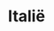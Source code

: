---
title: "Italië"
introtext: "Italië is een land waar je voor vrijwel iedere soort vakantie terecht kan: van zon- tot skivakantie, en van stedentrip tot kampeertrip. Het hele jaar door is Italië een populaire vakantiebestemming. De Alpen vormen een perfect skigebied tijdens de wintermaanden, maar ook een bezoekje aan de kerstmarkten in Turijn kunnen niet ontbreken in december. In de zomer reizen veel toeristen af naar het noordelijk gelegen Gardameer, Comomeer en Lago Maggiore. In het zuiden van Italië vind je regio’s die nog weinig toeristisch zijn, en natuurlijk het prachtige Sicilië! Lekker eten en drinken, cultuur snuiven, zonnebaden of skiën, Italië biedt voor ieder wat wils.

Viva la dolce vita!
"
introimage: "https://lh3.googleusercontent.com/zBF0pWCTVLreuUIjvbfIiOE36sx7rCIIvdP0Osm7tSY0UGucX7JK1MWmQ8qiZXcEoXNO1EQHLYcihD4frmcAaTqnclYkNB2L0QBcunK9HNH-1g8uBftHwSEQaBkwErVuBd0QrtFghA=w800"
surface: "301.000"
inhabitants: "60.600.000"
rate: "1"
valuta: "euro"
need_to_know_text: ""
need_to_know_more_text: ""
fact_one_text: ""
fact_two_text: ""
bigmac_index: "€ 3,30"
images: "https://lh3.googleusercontent.com/vJI8rLKF8JCYvC0Q-9q6FE2WgRQYDItveKhHNChMtjegUoLVYYYkiiDKvQWveQir4Pk_HXfM0w1TO8RXAxvjAKnZlIBLnE0LlCv_kQ6Y6dzpEpm93FoUWf-I-hohcMwesBYU_CGjow=w800|https://lh3.googleusercontent.com/IlWl76xqA6RC1IU3pYu9jM04wxPY484S-dEzRSljU_1QWG2qksMWVY8zmNR0y15p8XJJLokXRI-j4a-NRNlW-jZq-83jpsbmiTk6cKq629cB536AOr7w8xNfoHW4rSfWy4y-nyYVmw=w800|https://lh3.googleusercontent.com/NwKMFTgs_aPPYG_DQFQLPGP_39ofEb-G7cPgfecTmTAIYRwdQLgZm7JyeIhbFWA5f8K3gt2xArp9vOeppHhisrmHOfwIYz0aUJCKzSyDXEL57LR6q7OR8bLqgVPc3spu1zHQRTSwng=w800|https://lh3.googleusercontent.com/OPj08UmcZk_nIItyu6dycTnDzwmXI9e3wcV_qqQvMnLsyU-IUs03CLJbEwc9EBMWH55TjdSbmVCDNGgtqcDvEJqnpqfc4Qo4SoU6C27MBSDKZQcAaVT61F6nY8j1QrqB5t6rRXoBbA=w800"
flight_button_title: "Check vluchtprijzen Italië"
flight_button_url: "https://lt45.net/c/?si=11986&li=1528136&wi=335922&ws=&dl=transport%2Fflights%2Fnl%2Fit%2F%3Flocale%3Dnl-NL%26currency%3DEUR%26market%3DNL"
inspiration_url: "https://partner.bol.com/click/click?p=2&t=url&s=1025999&f=TXL&url=https%3A%2F%2Fwww.bol.com%2Fnl%2Ff%2Flonely-planet-italy%2F9200000023015108%2F&name=Lonely%20Planet%20Italy%2C%20Lonely%20Planet"
country_code: "it"
hotels_url: "https://www.booking.com/country/it.nl.html?aid=1837623"
continent: "Europa"
---